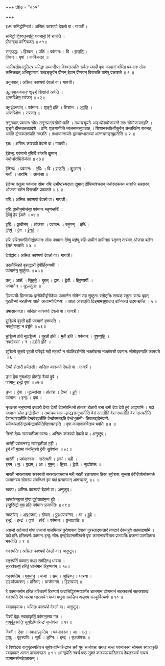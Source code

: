 +++
title = "००५"

+++


इध्मः समिद्धोग्निर्वा। असितः काश्यपो देवलो वा। गायत्री।

समि॑द्धो वि॒श्वत॒स्पतिः॒ पव॑मानो॒ वि रा॑जति ।  
प्री॒णन्वृषा॒ कनि॑क्रदत् ॥ ०१॥

सम्ऽइ॑द्धः । वि॒श्वतः॑ । पतिः॑ । पव॑मानः । वि । रा॒ज॒ति॒ ।  
प्री॒णन् । वृषा॑ । कनि॑क्रदत् ॥

आप्रीयसोमस्तुतिरत्र समिद्धः सम्यग्दीप्तः विश्वतस्पतिः सर्वतः स्वामी वृषा कामानां वर्षिता पवमानः सोमः कनिक्रदत् अभिषूयमाणः शब्दङ्कुर्वन् प्रीणन् देवान् प्रीणयन् विराजति यागेषु प्रकाशते ॥ १ ॥

तनूनपात्। असितः काश्यपो देवलो वा। गायत्री।

तनू॒नपा॒त्पव॑मानः॒ शृङ्गे॒ शिशा॑नो अर्षति ।  
अ॒न्तरि॑क्षेण॒ रार॑जत् ॥ ०२॥

तनू॒३॒॑ऽनपा॑त् । पव॑मानः । शृङ्गे॒ इति॑ । शिशा॑नः । अ॒र्ष॒ति॒ ।  
अ॒न्तरि॑क्षेण । रार॑जत् ॥

तनूनपात् पवमानः सोमः तनूनपादत्रसोमोभवति । तथाचश्रूयते-अड्भ्योंशवोजायन्ते ततः सोमोजायतइति । शृङ्गे दीप्तउन्नतप्रदेशे । हृणिः शृङ्गाणीति ज्वलनामसुपाठात् । शिशानस्तीक्ष्णीकुर्वन् अन्तरिक्षेण रारजत् अर्षति द्रोणकलशंप्रति गच्छति । तथाचाम्नायते-द्वाभ्यान्धाराभ्यां आग्नयणङ्गृह्णातीति ॥ २ ॥

इळः। असितः काश्यपो देवलो वा। गायत्री।

ई॒ळेन्यः॒ पव॑मानो र॒यिर्वि रा॑जति द्यु॒मान् ।  
मधो॒र्धारा॑भि॒रोज॑सा ॥ ०३॥

ई॒ळेन्यः॑ । पव॑मानः । र॒यिः । वि । रा॒ज॒ति॒ । द्यु॒ऽमान् ।  
मधोः॑ । धारा॑भिः । ओज॑सा ॥

ईळेन्यः स्तुत्यः पवमानः सोमः रयिः उभीष्टस्यदाता द्युमान् दीप्तिमांश्चसन् मधोरुदकस्य धाराभिः सहक्षरन् ओजसा बलेन विराजति प्रकाशते ॥ ३ ॥

बर्हिः। असितः काश्यपो देवलो वा। गायत्री।

ब॒र्हिः प्रा॒चीन॒मोज॑सा॒ पव॑मानः स्तृ॒णन्हरिः॑ ।  
दे॒वेषु॑ दे॒व ई॑यते ॥ ०४॥

ब॒र्हिः । प्रा॒चीन॑म् । ओज॑सा । पव॑मानः । स्तृ॒णन् । हरिः॑ ।  
दे॒वेषु॑ । दे॒वः । ई॒य॒ते॒ ॥

हरिः हरितवर्णोदेवोद्योतमानः सोमः पवमानः देवेषु यज्ञेषु बर्हिः प्राचीनं प्राचीनाग्रं स्तृणन् तारयन् ओजसा बलेन ईयते गच्छति ॥ ४ ॥

देवीर्द्वारः। असितः काश्यपो देवलो वा। गायत्री।

उदातै॑र्जिहते बृ॒हद्द्वारो॑ दे॒वीर्हि॑र॒ण्ययीः॑ ।  
पव॑मानेन॒ सुष्टु॑ताः ॥ ०५॥

उत् । आतैः॑ । जि॒ह॒ते॒ । बृ॒हत् । द्वारः॑ । दे॒वीः । हि॒र॒ण्ययीः॑ ।  
पव॑मानेन । सुऽस्तु॑ताः ॥

हिरण्ययीः हिरण्मय्यः द्वारोदेवीर्द्वारोदेव्यः पवमानेन सोमेन सह सुष्टुताः स्तोतृभिः सम्यक् स्तुताः सत्यः बृहत् बृहतीभ्यो महतीभ्यः आतैः आताभ्योदिग्भ्यः । आता आशाइति दिङ्मामसुपाठात् उज्जिहते उद्गच्छन्ति ॥ ५ ॥

उषासानक्ता। असितः काश्यपो देवलो वा। गायत्री।

सु॒शि॒ल्पे बृ॑ह॒ती म॒ही पव॑मानो वृषण्यति ।  
नक्तो॒षासा॒ न द॑र्श॒ते ॥ ०६॥

सु॒शि॒ल्पे इति॑ सुऽशि॒ल्पे । बृ॒ह॒ती इति॑ । म॒ही इति॑ । पव॑मानः । वृ॒ष॒ण्य॒ति॒ ।  
नक्तो॒षसा॑ । न । द॒र्श॒ते इति॑ ॥

शुशिल्पे सुरूपे बृहती परिवृढे मही महत्यौ न संप्रतिदर्शनीये नक्तोषासा नक्तोषसौ पवमानः सोमोवृषण्यति कामयते ॥ ६ ॥

दैव्यौ होतारौ प्रचेतसौ। असितः काश्यपो देवलो वा। गायत्री।

उ॒भा दे॒वा नृ॒चक्ष॑सा॒ होता॑रा॒ दैव्या॑ हुवे ।  
पव॑मान॒ इन्द्रो॒ वृषा॑ ॥ ०७॥

उ॒भा । दे॒वा । नृ॒ऽचक्ष॑सा । होता॑रा । दैव्या॑ । हु॒वे॒ ।  
पव॑मानः । इन्द्रः॑ । वृषा॑ ॥

नृचक्षसा मनुष्याणां द्रष्टारौ दैव्या दैव्यौ देवसंबन्धिनौ होतारा होतारौ उभा उभौ देवा देवौ हुवे आह्वयामि । यज्ञे पवमानः सोमः इन्द्रोदीप्तः । तथाचयास्कः –इन्द्रइरान्दृणातीति वेरां ददातीति वेरान्दधातीति वेरान्दारयतीति वेरान्धारयतीति वेन्दवेद्रवतीति वेन्दौरमतइति वेन्धेभूतानी- तिवातद्यदेनंप्राणैः समैन्धंस्तदिन्द्रस्येन्द्रत्वमितिविज्ञायतइति । वृषा कामानांवर्षिताच भवति ॥ ७ ॥

तिस्रो देव्यः सरस्वतीळाभारत्यः। असितः काश्यपो देवलो वा। अनुष्टुप्।

भार॑ती॒ पव॑मानस्य॒ सर॑स्व॒तीळा॑ म॒ही ।  
इ॒मं नो॑ य॒ज्ञमा ग॑मन्ति॒स्रो दे॒वीः सु॒पेश॑सः ॥ ०८॥

भार॑ती । पव॑मानस्य । सर॑स्वती । इळा॑ । म॒ही ।  
इ॒मम् । नः॒ । य॒ज्ञम् । आ । ग॒म॒न् । ति॒स्रः । दे॒वीः । सु॒ऽपेश॑सः ॥

भारती भारत्याख्या सरस्वती सरस्वत्याख्याच मही महती इळाख्याच तिस्रः सुपेशसः सुरूपा देवीर्देव्योनोस्माकं पवमानस्य सोमस्य संबन्धिनं इमं यज्ञं प्रत्यागमन् आगच्छन्तु ॥ ८ ॥

त्वष्टा। असितः काश्यपो देवलो वा। अनुष्टुप्।

त्वष्टा॑रमग्र॒जां गो॒पां पु॑रो॒यावा॑न॒मा हु॑वे ।  
इन्दु॒रिन्द्रो॒ वृषा॒ हरिः॒ पव॑मानः प्र॒जाप॑तिः ॥ ०९॥

त्वष्टा॑रम् । अ॒ग्र॒ऽजाम् । गो॒पाम् । पु॒रः॒ऽयावा॑नम् । आ । हु॒वे॒ ।  
इन्दुः॑ । इन्द्रः॑ । वृषा॑ । हरिः॑ । पव॑मानः । प्र॒जाऽप॑तिः ॥

अग्रजां अग्रेजातं गोपां प्रजानां पालयितारं पुरोयावानं देवानां पुरस्ताद्गन्तारं त्वष्टारं देवमाहुवे अहमाह्वयामि । यज्ञे हरिः हरितवर्णः पवमानः इन्दुः सोमः इन्द्रोदेवानामीश्वरो वृषा कामानांवर्षिताच प्रजापतिः प्रजानां पालयिताच भवतीति ॥ ९ ॥

वनस्पतिः। असितः काश्यपो देवलो वा। अनुष्टुप्।

वन॒स्पतिं॑ पवमान॒ मध्वा॒ सम॑ङ्ग्धि॒ धार॑या ।  
स॒हस्र॑वल्शं॒ हरि॑तं॒ भ्राज॑मानं हिर॒ण्यय॑म् ॥ १०॥

वन॒स्पति॑म् । प॒व॒मा॒न॒ । मध्वा॑ । सम् । अ॒ङ्ग्धि॒ । धार॑या ।  
स॒हस्र॑ऽवल्शम् । हरि॑तम् । भ्राज॑मानम् । हि॒र॒ण्यय॑म् ॥

हे पवमानसोम हरितं हरितवर्णं हिरण्ययं कदाचिद्धिरण्मयवर्णंच भ्राजमानं दीप्यमानं सहस्रवल्शं सहस्रशाखं वनस्पतिं देवं धारया धारामयेन मध्वा मधुना समङ्धि अङ्क्ष्व संस्कुर्वित्यर्थः ॥ १० ॥

स्वाहाकृतयः। असितः काश्यपो देवलो वा। अनुष्टुप्।

विश्वे॑ देवाः॒ स्वाहा॑कृतिं॒ पव॑मान॒स्या ग॑त ।  
वा॒युर्बृह॒स्पतिः॒ सूर्यो॒ऽग्निरिन्द्रः॑ स॒जोष॑सः ॥ ११॥

विश्वे॑ । दे॒वाः॒ । स्वाहा॑ऽकृतिम् । पव॑मानस्य । आ । ग॒त॒ ।  
वा॒युः । बृह॒स्पतिः॑ । सूर्यः॑ । अ॒ग्निः । इन्द्रः॑ । स॒ऽजोष॑सः ॥

हे विश्वेदेवा वायुर्बृहस्पतिश्च सूर्यश्चाग्निरिन्द्रश्च सर्वे यूयं सजोषसः सगतः सन्तः पवमानस्य सोमस्य स्वाहाकृतिं स्वाहाकरं आगत प्रत्यागच्छत ॥ ११ ॥मन्द्रयेति नवर्चं षष्ठं सूक्तं काश्यपस्यासितस्य देवलस्यार्षं गायत्रं पवमानसोमदेवताकम् ।